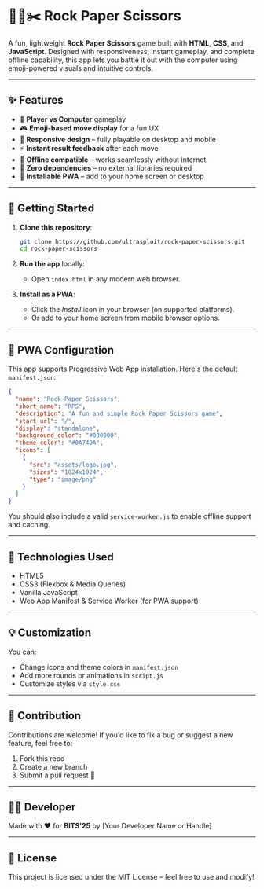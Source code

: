 # 🪸📄✂️ Rock Paper Scissors

A fun, lightweight **Rock Paper Scissors** game built with **HTML**, **CSS**, and **JavaScript**. Designed with responsiveness, instant gameplay, and complete offline capability, this app lets you battle it out with the computer using emoji-powered visuals and intuitive controls.

---

## ✨ Features

- 👤 **Player vs Computer** gameplay
- 🎮 **Emoji-based move display** for a fun UX
- 📱 **Responsive design** – fully playable on desktop and mobile
- ⚡ **Instant result feedback** after each move
- 💾 **Offline compatible** – works seamlessly without internet
- 🧹 **Zero dependencies** – no external libraries required
- 📲 **Installable PWA** – add to your home screen or desktop

---

## 🚀 Getting Started

1. **Clone this repository**:
   ```bash
   git clone https://github.com/ultrasploit/rock-paper-scissors.git
   cd rock-paper-scissors
   ```

2. **Run the app** locally:
   - Open `index.html` in any modern web browser.

3. **Install as a PWA**:
   - Click the *Install* icon in your browser (on supported platforms).
   - Or add to your home screen from mobile browser options.

---

## 📱 PWA Configuration

This app supports Progressive Web App installation. Here's the default `manifest.json`:

```json
{
  "name": "Rock Paper Scissors",
  "short_name": "RPS",
  "description": "A fun and simple Rock Paper Scissors game",
  "start_url": "/",
  "display": "standalone",
  "background_color": "#000000",
  "theme_color": "#0A74DA",
  "icons": [
    {
      "src": "assets/logo.jpg",
      "sizes": "1024x1024",
      "type": "image/png"
    }
  ]
}
```

You should also include a valid `service-worker.js` to enable offline support and caching.

---

## 🚰 Technologies Used

- HTML5
- CSS3 (Flexbox & Media Queries)
- Vanilla JavaScript
- Web App Manifest & Service Worker (for PWA support)

---

## 💡 Customization

You can:
- Change icons and theme colors in `manifest.json`
- Add more rounds or animations in `script.js`
- Customize styles via `style.css`

---

## 🤝 Contribution

Contributions are welcome! If you'd like to fix a bug or suggest a new feature, feel free to:
1. Fork this repo
2. Create a new branch
3. Submit a pull request 🚀

---

## 🧑‍💻 Developer

Made with ❤️ for **BITS'25** by [Your Developer Name or Handle]

---

## 📜 License

This project is licensed under the MIT License – feel free to use and modify!
